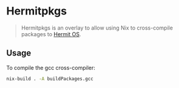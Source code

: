# Hermitpkgs

> Hermitpkgs is an overlay to allow using Nix to cross-compile packages to [Hermit OS](https://github.com/hermit-os/kernel). 

## Usage

To compile the gcc cross-compiler:
```sh
nix-build . -A buildPackages.gcc
```
